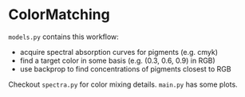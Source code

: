 # ColorMatching

`models.py` contains this workflow:

- acquire spectral absorption curves for pigments (e.g. cmyk)
- find a target color in some basis (e.g. (0.3, 0.6, 0.9) in RGB)
- use backprop to find concentrations of pigments closest to RGB

Checkout `spectra.py` for color mixing details. `main.py` has some plots. 